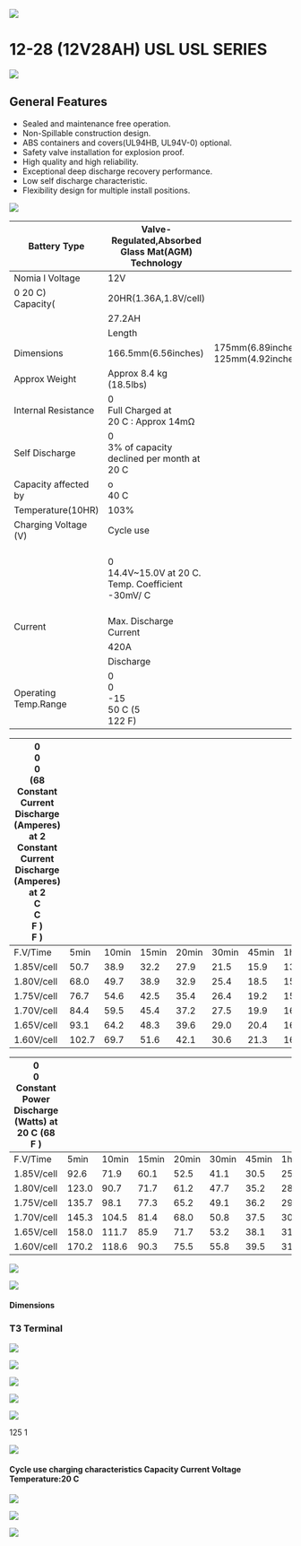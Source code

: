 ![](images/_page_0_Picture_0.jpeg)

# 12-28 (12V28AH) USL **USL SERIES**

![](images/_page_0_Picture_2.jpeg)

## **General Features**

- Sealed and maintenance free operation.
- Non-Spillable construction design.
- ABS containers and covers(UL94HB, UL94V-0) optional.
- Safety valve installation for explosion proof.
- High quality and high reliability.
- Exceptional deep discharge recovery performance.
- Low self discharge characteristic.
- Flexibility design for multiple install positions.

![](images/_page_0_Picture_12.jpeg)

| Battery Type         | Valve-Regulated,Absorbed Glass Mat(AGM) Technology   |                                        |                    |                                                            |                                    |                   |  |  |  |  |  |
|----------------------|------------------------------------------------------|----------------------------------------|--------------------|------------------------------------------------------------|------------------------------------|-------------------|--|--|--|--|--|
| Nomia l Voltage      | 12V                                                  |                                        |                    |                                                            |                                    |                   |  |  |  |  |  |
| 0 20 C)<br>Capacity( | 20HR(1.36A,1.8V/cell)                                |                                        | 10HR(2.53A,1.80V)  | 5HR(4.57A,1.75V)                                           |                                    | 1HR(16.7A,1.60V)  |  |  |  |  |  |
|                      | 27.2AH                                               |                                        | 25.3AH             | 22.8AH                                                     |                                    | 16.7AH            |  |  |  |  |  |
|                      | Length                                               |                                        | Width              | Height                                                     |                                    | Total Height      |  |  |  |  |  |
| Dimensions           | 166.5mm(6.56inches)                                  | 175mm(6.89inches)<br>125mm(4.92inches) |                    |                                                            |                                    | 125mm(4.92inches) |  |  |  |  |  |
| Approx Weight        | Approx 8.4 kg (18.5lbs)                              |                                        |                    |                                                            |                                    |                   |  |  |  |  |  |
| Internal Resistance  | 0<br>Full Charged at<br>20 C : Approx 14mΩ           |                                        |                    |                                                            |                                    |                   |  |  |  |  |  |
| Self Discharge       | 0<br>3% of capacity declined per month at<br>20 C    |                                        |                    |                                                            |                                    |                   |  |  |  |  |  |
| Capacity affected by | o<br>40 C                                            |                                        | 0<br>25 C          | 0<br>0 C                                                   |                                    | 0<br>-15 C        |  |  |  |  |  |
| Temperature(10HR)    | 103%                                                 |                                        | 100%               | 86%                                                        |                                    | 65%               |  |  |  |  |  |
| Charging Voltage (V) | Cycle use                                            |                                        |                    | Float use                                                  |                                    |                   |  |  |  |  |  |
|                      | 0<br>14.4V~15.0V at 20 C. Temp. Coefficient -30mV/ C |                                        | 0                  | 0<br>0<br>13.5V~13.8V at 20 C.Temp. Coefficient (-20mV/ C) |                                    |                   |  |  |  |  |  |
| Current              | Max. Discharge Current                               |                                        |                    | Initial Charging Current                                   |                                    |                   |  |  |  |  |  |
|                      | 420A                                                 |                                        |                    | Less than 8.4A                                             |                                    |                   |  |  |  |  |  |
|                      | Discharge                                            |                                        |                    | Charging                                                   | Storage                            |                   |  |  |  |  |  |
| Operating Temp.Range | 0<br>0<br>-15<br>50 C (5<br>122 F)                   |                                        | 0<br>0<br>40 C (32 | 0<br>104 F)                                                | 0<br>0<br>-15<br>40 C (5<br>104 F) |                   |  |  |  |  |  |

| 0<br>0<br>0<br>(68<br>Constant Current Discharge (Amperes) at 2<br>Constant Current Discharge (Amperes) at 2<br>C<br>C<br>F )<br>F ) |       |       |       |       |       |       |      |      |      |      |      |      |      |      |      |
|--------------------------------------------------------------------------------------------------------------------------------------|-------|-------|-------|-------|-------|-------|------|------|------|------|------|------|------|------|------|
| F.V/Time                                                                                                                             | 5min  | 10min | 15min | 20min | 30min | 45min | 1h   | 2h   | 3h   | 4h   | 5h   | 6h   | 8h   | 10h  | 20h  |
| 1.85V/cell                                                                                                                           | 50.7  | 38.9  | 32.2  | 27.9  | 21.5  | 15.9  | 13.4 | 7.99 | 6.25 | 5.09 | 4.15 | 3.64 | 2.93 | 2.45 | 1.34 |
| 1.80V/cell                                                                                                                           | 68.0  | 49.7  | 38.9  | 32.9  | 25.4  | 18.5  | 15.0 | 8.73 | 6.73 | 5.43 | 4.45 | 3.90 | 3.11 | 2.53 | 1.36 |
| 1.75V/cell                                                                                                                           | 76.7  | 54.6  | 42.5  | 35.4  | 26.4  | 19.2  | 15.7 | 9.05 | 6.85 | 5.55 | 4.57 | 4.01 | 3.16 | 2.59 | 1.37 |
| 1.70V/cell                                                                                                                           | 84.4  | 59.5  | 45.4  | 37.2  | 27.5  | 19.9  | 16.2 | 9.27 | 7.05 | 5.70 | 4.69 | 4.09 | 3.21 | 2.65 | 1.40 |
| 1.65V/cell                                                                                                                           | 93.1  | 64.2  | 48.3  | 39.6  | 29.0  | 20.4  | 16.5 | 9.41 | 7.35 | 5.89 | 4.81 | 4.18 | 3.26 | 2.70 | 1.42 |
| 1.60V/cell                                                                                                                           | 102.7 | 69.7  | 51.6  | 42.1  | 30.6  | 21.3  | 16.7 | 9.81 | 7.57 | 6.08 | 4.97 | 4.27 | 3.29 | 2.73 | 1.42 |

| 0<br>0<br>Constant Power Discharge (Watts) at<br>20 C (68 F ) |       |       |       |       |       |       |      |      |      |      |      |      |      |      |      |
|---------------------------------------------------------------|-------|-------|-------|-------|-------|-------|------|------|------|------|------|------|------|------|------|
| F.V/Time                                                      | 5min  | 10min | 15min | 20min | 30min | 45min | 1h   | 2h   | 3h   | 4h   | 5h   | 6h   | 8h   | 10h  | 20h  |
| 1.85V/cell                                                    | 92.6  | 71.9  | 60.1  | 52.5  | 41.1  | 30.5  | 25.8 | 15.5 | 12.2 | 9.94 | 8.13 | 7.15 | 5.79 | 4.85 | 2.66 |
| 1.80V/cell                                                    | 123.0 | 90.7  | 71.7  | 61.2  | 47.7  | 35.2  | 28.7 | 16.8 | 13.0 | 10.6 | 8.69 | 7.64 | 6.12 | 4.99 | 2.69 |
| 1.75V/cell                                                    | 135.7 | 98.1  | 77.3  | 65.2  | 49.1  | 36.2  | 29.9 | 17.4 | 13.2 | 10.8 | 8.89 | 7.82 | 6.21 | 5.12 | 2.71 |
| 1.70V/cell                                                    | 145.3 | 104.5 | 81.4  | 68.0  | 50.8  | 37.5  | 30.8 | 17.8 | 13.6 | 11.0 | 9.10 | 7.97 | 6.29 | 5.22 | 2.76 |
| 1.65V/cell                                                    | 158.0 | 111.7 | 85.9  | 71.7  | 53.2  | 38.1  | 31.3 | 17.9 | 14.1 | 11.4 | 9.31 | 8.12 | 6.38 | 5.32 | 2.79 |
| 1.60V/cell                                                    | 170.2 | 118.6 | 90.3  | 75.5  | 55.8  | 39.5  | 31.4 | 18.6 | 14.5 | 11.7 | 9.59 | 8.27 | 6.43 | 5.37 | 2.80 |

![](images/_page_0_Picture_16.jpeg)

![](images/_page_0_Picture_17.jpeg)

#### **Dimensions**

### **T3 Terminal**

![](images/_page_1_Figure_2.jpeg)

![](images/_page_1_Figure_3.jpeg)

![](images/_page_1_Figure_4.jpeg)

![](images/_page_1_Figure_5.jpeg)

![](images/_page_1_Figure_6.jpeg)

125 1

![](images/_page_1_Picture_7.jpeg)

#### **Cycle use charging characteristics**  Capacity Current Voltage Temperature:20 C

![](images/_page_1_Figure_9.jpeg)

![](images/_page_1_Figure_10.jpeg)

![](images/_page_1_Figure_11.jpeg)